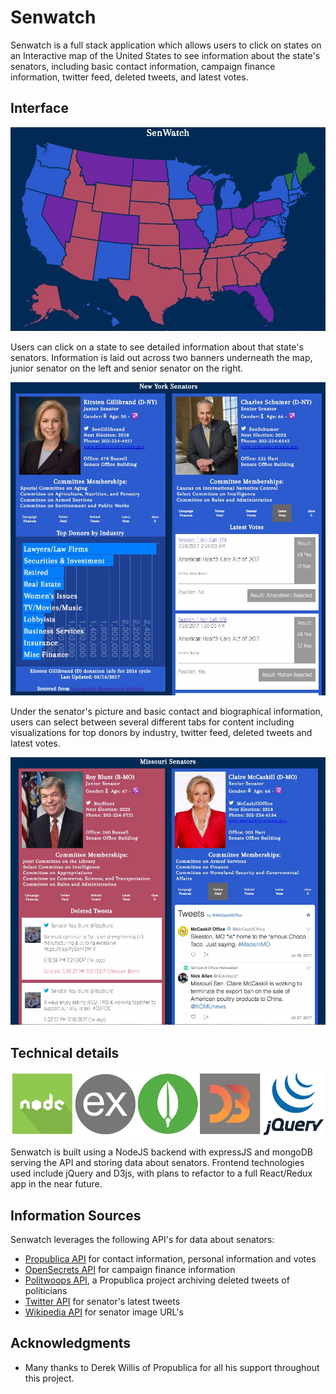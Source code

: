 # Senwatch

Senwatch is a full stack application which allows users to click on states on an Interactive map of the United States to see information about the state's senators, including basic contact information, campaign finance information, twitter feed, deleted tweets, and latest votes.

## Interface

![D3 map](/refs/senwatch_map.jpeg)

Users can click on a state to see detailed information about that state's senators. Information is laid out across two banners underneath the map, junior senator on the left and senior senator on the right.

![NY senators](/refs/ny_sens_info_pic.jpeg)

Under the senator's picture and basic contact and biographical information, users can select between several different tabs for content including visualizations for top donors by industry, twitter feed, deleted tweets and latest votes.

![MO senators](/refs/missouri_sens_info_pic.jpeg)

## Technical details

![Senwatch Stack](/refs/senwatch_stack.png)

Senwatch is built using a NodeJS backend with expressJS and mongoDB serving the API and storing data about senators. Frontend technologies used include jQuery and D3js, with plans to refactor to a full React/Redux app in the near future.

## Information Sources

Senwatch leverages the following API's for data about senators:
* [Propublica API](https://projects.propublica.org/api-docs/congress-api/) for contact information, personal information and votes
* [OpenSecrets API](https://www.opensecrets.org/resources/create/apis.php) for campaign finance information
* [Politwoops API](https://projects.propublica.org/politwoops/), a Propublica project archiving deleted tweets of politicians
* [Twitter API](https://dev.twitter.com/rest/public) for senator's latest tweets
* [Wikipedia API](https://www.mediawiki.org/wiki/API:Main_page) for senator image URL's

## Acknowledgments

* Many thanks to Derek Willis of Propublica for all his support throughout this project.
